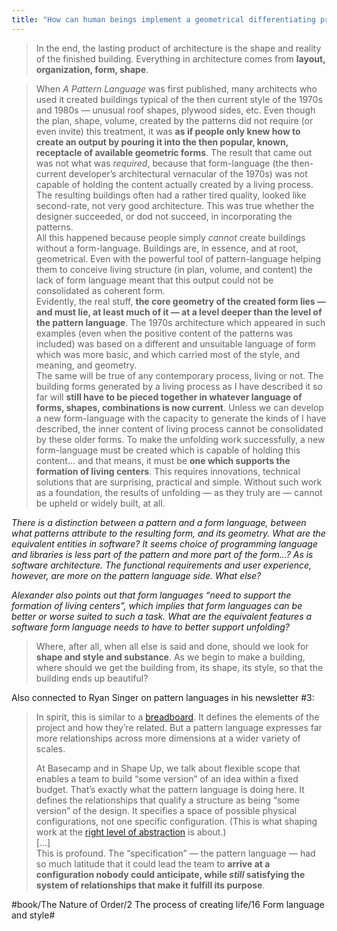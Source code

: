 ```yaml
---
title: "How can human beings implement a geometrical differentiating process successfully?"
---
```


> In the end, the lasting product of architecture is the shape and reality of the finished building. Everything in architecture comes from **layout, organization, form, shape**.  

> When _A Pattern Language_ was first published, many architects who used it created buildings typical of the then current style of the 1970s and 1980s — unusual roof shapes, plywood sides, etc. Even though the plan, shape, volume, created by the patterns did not require (or even invite) this treatment, it was **as if people only knew how to create an output by pouring it into the then popular, known, receptacle of available geometric forms**. The result that came out was not what was *required*, because that form-language (the then-current developer’s architectural vernacular of the 1970s) was not capable of holding the content actually created by a living process. The resulting buildings often had a rather tired quality, looked like second-rate, not very good architecture. This was true whether the designer succeeded, or dod not succeed, in incorporating the patterns.  
> All this happened because people simply *cannot* create buildings without a form-language. Buildings are, in essence, and at root, geometrical. Even with the powerful tool of pattern-language helping them to conceive living structure (in plan, volume, and content) the lack of form language meant that this output could not be consolidated as coherent form.  
> Evidently, the real stuff, **the core geometry of the created form lies — and must lie, at least much of it — at a level deeper than the level of the pattern language**. The 1970s architecture which appeared in such examples (even when the positive content of the patterns was included) was based on a different and unsuitable language of form which was more basic, and which carried most of the style, and meaning, and geometry.  
> The same will be true of any contemporary process, living or not. The building forms generated by a living process as I have described it so far will **still have to be pieced together in whatever language of forms, shapes, combinations is now current**. Unless we can develop a new form-language with the capacity to generate the kinds of I have described, the inner content of living process cannot be consolidated by these older forms. To make the unfolding work successfully, a new form-language must be created which is capable of holding this content… and that means, it must be **one which supports the formation of living centers**. This requires innovations, technical solutions that are surprising, practical and simple. Without such work as a foundation, the results of unfolding — as they truly are — cannot be upheld or widely built, at all.  

*There is a distinction between a pattern and a form language, between what patterns attribute to the resulting form, and its geometry. What are the equivalent entities in software? It seems choice of programming language and libraries is less part of the pattern and more part of the form…? As is software architecture. The functional requirements and user experience, however, are more on the pattern language side. What else?*

*Alexander also points out that form languages “need to support the formation of living centers”, which implies that form languages can be better or worse suited to such a task. What are the equivalent features a software form language needs to have to better support unfolding?*

> Where, after all, when all else is said and done, should we look for **shape and style and substance**. As we begin to make a building, where should we get the building from, its shape, its style, so that the building ends up beautiful?  

Also connected to Ryan Singer on pattern languages in his newsletter #3:

> In spirit, this is similar to a [breadboard](https://feltpresence.us2.list-manage.com/track/click?u=c42f783ec054f9deb3f109216&id=ef5177b170&e=c1bb863d19). It defines the elements of the project and how they’re related. But a pattern language expresses far more relationships across more dimensions at a wider variety of scales.  
>   
> At Basecamp and in Shape Up, we talk about flexible scope that enables a team to build “some version” of an idea within a fixed budget. That’s exactly what the pattern language is doing here. It defines the relationships that qualify a structure as being “some version” of the design. It specifies a space of possible physical configurations, not one specific configuration. (This is what shaping work at the [right level of abstraction](https://feltpresence.us2.list-manage.com/track/click?u=c42f783ec054f9deb3f109216&id=0ff7096a9e&e=c1bb863d19) is about.)  
> […]  
> This is profound. The “specification” — the pattern language — had so much latitude that it could lead the team to **arrive at a configuration nobody could anticipate, while *still* satisfying the system of relationships that make it fulfill its purpose**.  

#book/The Nature of Order/2 The process of creating life/16 Form language and style#